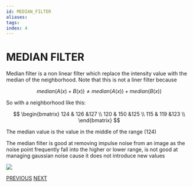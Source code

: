 ```yaml
---
id: MEDIAN_FILTER
aliases: 
tags: 
index: 4
---
```


# MEDIAN FILTER

Median filter is a non linear filter which replace the intensity value with the median of the neighborhood.
Note that this is not a liner filter because

$$
median(A(x)+B(x)) \neq median(A(x)) + median(B(x))
$$

So with a neighborhood like this:

$$
\begin{bmatrix}
124 & 126 &127 \\
120 & 150 &125 \\
115 & 119 &123 \\
\end{bmatrix}
$$

The median value is the value in the middle of the range ($124$)

The median filter is good at removing impulse noise from an image as the noise point frequently fall into the higher or lower range, is not good at managing gaussian noise cause it does not introduce new values

![](Pasted_image_20240229174319.png)


[PREVIOUS](GAUSSIAN_FILTER.md) [NEXT](BILATERAL_FILTER.md)
